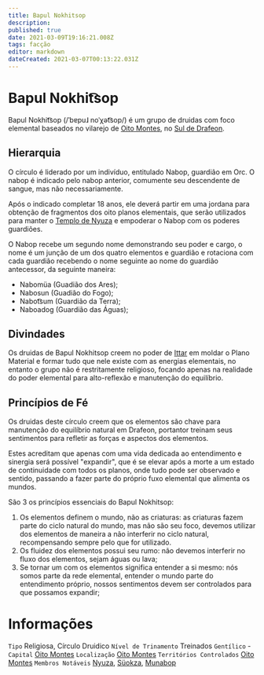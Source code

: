 ```yaml
---
title: Bapul Nokhitsop
description: 
published: true
date: 2021-03-09T19:16:21.008Z
tags: facção
editor: markdown
dateCreated: 2021-03-07T00:13:22.031Z
---
```


# Bapul Nokhit͡sop
Bapul Nokhit͡sop (/ˈbɐpuɺ noˈχət͡sop/) é um grupo de druidas com foco elemental baseados no vilarejo de [Oito Montes](/lugares/plano-material/drafeon/sul-de-drafeon/oito-montes-vilarejo), no [Sul de Drafeon](/lugares/plano-material/drafeon/sul-de-drafeon).

## Hierarquia

O círculo é liderado por um indivíduo, entitulado Nabop, guardião em Orc. O nabop é indicado pelo nabop anterior, comumente seu descendente de sangue, mas não necessariamente.

Após o indicado completar 18 anos, ele deverá partir em uma jordana para obtenção de fragmentos dos oito planos elementais, que serão utilizados para manter o [Templo de Nyuza](/lugares/plano-material/drafeon/sul-de-drafeon/oito-montes-vilarejo) e empoderar o Nabop com os poderes guardiões.

O Nabop recebe um segundo nome demonstrando seu poder e cargo, o nome é um junção de um dos quatro elementos e guardião e rotaciona com cada guardião recebendo o nome seguinte ao nome do guardião antecessor, da seguinte maneira:
- Nabomüa (Guadião dos Ares);
- Nabosun (Guadião do Fogo);
- Nabot͡sum (Guardião da Terra);
- Naboadog (Guardião das Águas);

## Divindades
Os druidas de Bapul Nokhitsop creem no poder de [Ittar](/divindades/panteao-das-treze-estrelas/ittar) em moldar o Plano Material e formar tudo que nele existe com as energias elementais, no entanto o grupo não é restritamente religioso, focando apenas na realidade do poder elemental para alto-reflexão e manutenção do equilíbrio.

## Princípios de Fé
Os druidas deste círculo creem que os elementos são chave para manutenção do equilíbrio natural em Drafeon, portantor treinam seus sentimentos para refletir as forças e aspectos dos elementos.

Estes acreditam que apenas com uma vida dedicada ao entendimento e sinergia será possível "expandir", que é se elevar após a morte a um estado de continuidade com todos os planos, onde tudo pode ser observado e sentido, passando a fazer parte do próprio fuxo elemental que alimenta os mundos.

São 3 os princípios essenciais do Bapul Nokhitsop:
1. Os elementos definem o mundo, não as criaturas: as criaturas fazem parte do ciclo natural do mundo, mas não são seu foco, devemos utilizar dos elementos de maneira a não interferir no ciclo natural, recompensando sempre pelo que for utilizado.
2. Os fluidez dos elementos possui seu rumo: não devemos interferir no fluxo dos elementos, sejam águas ou lava;
3. Se tornar um com os elementos significa entender a si mesmo: nós somos parte da rede elemental, entender o mundo parte do entendimento próprio, nossos sentimentos devem ser controlados para que possamos expandir;

# Informações
`Tipo` Religiosa, Círculo Druidico
`Nível de Trinamento` Treinados
`Gentílico` -
`Capital` [Oito Montes](/lugares/plano-material/drafeon/sul-de-drafeon/oito-montes-vilarejo)
`Localização` [Oito Montes](/lugares/plano-material/drafeon/sul-de-drafeon/oito-montes-vilarejo)
`Territórios Controlados` [Oito Montes](/lugares/plano-material/drafeon/sul-de-drafeon/oito-montes-vilarejo)
`Membros Notáveis` [Nyuza](), [Süokza](), [Munabop](/individuos/munabop)
